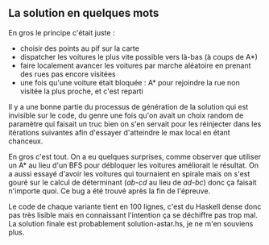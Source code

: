 La solution en quelques mots
----------------------------

En gros le principe c'était juste :
* choisir des points au pif sur la carte
* dispatcher les voitures le plus vite possible vers là-bas (à coups de A\*)
* faire localement avancer les voitures par marche aléatoire en prenant des rues pas encore visitées
* une fois qu'une voiture était bloquée : A\* pour rejoindre la rue non visitée la plus proche, et c'est reparti

Il y a une bonne partie du processus de génération de la solution qui
est invisible sur le code, du genre une fois qu'on avait un choix
random de paramètre qui faisait un truc bien on s'en servait pour les
réinjecter dans les itérations suivantes afin d'essayer d'atteindre le
max local en étant chanceux.

En gros c'est tout. On a eu quelques surprises, comme observer que
utiliser un A\* au lieu d'un BFS pour débloquer les voitures
améliorait le résultat. On a aussi essayé d'avoir les voitures qui
tournaient en spirale mais on s'est gouré sur le calcul de déterminant
(*ab-cd* au lieu de *ad-bc*) donc ça faisait n'importe quoi. Ce bug a
été trouvé après la fin de l'épreuve.

Le code de chaque variante tient en 100 lignes, c'est du Haskell dense
donc pas très lisible mais en connaissant l'intention ça se déchiffre
pas trop mal. La solution finale est probablement solution-astar.hs,
je ne m'en souviens plus.

